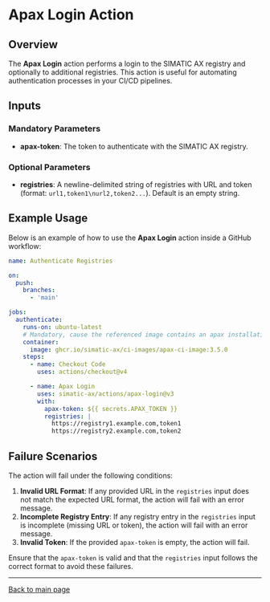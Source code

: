 # Apax Login Action

## Overview

The **Apax Login** action performs a login to the SIMATIC AX registry and optionally to additional registries. This action is useful for automating authentication processes in your CI/CD pipelines.

## Inputs

### Mandatory Parameters

- **apax-token**: The token to authenticate with the SIMATIC AX registry.

### Optional Parameters

- **registries**: A newline-delimited string of registries with URL and token (format: `url1,token1\nurl2,token2...`). Default is an empty string.

## Example Usage

Below is an example of how to use the **Apax Login** action inside a GitHub workflow:

```yaml
name: Authenticate Registries

on:
  push:
    branches:
      - 'main'

jobs:
  authenticate:
    runs-on: ubuntu-latest
    # Mandatory, cause the referenced image contains an apax installation
    container:
      image: ghcr.io/simatic-ax/ci-images/apax-ci-image:3.5.0
    steps:
      - name: Checkout Code
        uses: actions/checkout@v4

      - name: Apax Login
        uses: simatic-ax/actions/apax-login@v3
        with:
          apax-token: ${{ secrets.APAX_TOKEN }}
          registries: |
            https://registry1.example.com,token1
            https://registry2.example.com,token2
```
## Failure Scenarios

The action will fail under the following conditions:

1. **Invalid URL Format**: If any provided URL in the `registries` input does not match the expected URL format, the action will fail with an error message.
2. **Incomplete Registry Entry**: If any registry entry in the `registries` input is incomplete (missing URL or token), the action will fail with an error message.
3. **Invalid Token**: If the provided `apax-token` is empty, the action will fail.

Ensure that the `apax-token` is valid and that the `registries` input follows the correct format to avoid these failures.

---
[Back to main page](../README.md)